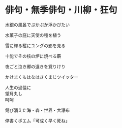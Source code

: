 # 俳句・無季俳句・川柳・狂句

水銀の風呂でぷかぷか浮かびたい

水菓子の庭に天使の種を植う

雪に輝る樅にユングの影を見る

十能でその核の炉に焼べる薪

夜ごと泣き郷の遠きを覚りけり

かけまくもはなはさくまじツイッター

人生の過佳に  
望月丸し  
呵呵

錆び消えた海・森・世界・大瀑布

倅書くポエム「可成く早く死ね」
